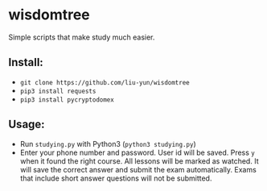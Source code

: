 # wisdomtree
Simple scripts that make study much easier.

## Install:

 - `git clone https://github.com/liu-yun/wisdomtree`
 - `pip3 install requests`
 - `pip3 install pycryptodomex`

## Usage:

 - Run `studying.py` with Python3 (`python3 studying.py`)
 - Enter your phone number and password. User id will be saved. Press `y` when it found the right course. All lessons will be marked as watched. It will save the correct answer and submit the exam automatically. Exams that include short answer questions will not be submitted.
